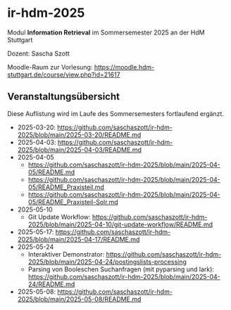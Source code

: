 # ir-hdm-2025
Modul **Information Retrieval** im Sommersemester 2025 an der HdM Stuttgart

Dozent: Sascha Szott

Moodle-Raum zur Vorlesung: https://moodle.hdm-stuttgart.de/course/view.php?id=21617

## Veranstaltungsübersicht

Diese Auflistung wird im Laufe des Sommersemesters fortlaufend ergänzt.

* 2025-03-20: https://github.com/saschaszott/ir-hdm-2025/blob/main/2025-03-20/README.md
* 2025-04-03: https://github.com/saschaszott/ir-hdm-2025/blob/main/2025-04-03/README.md
* 2025-04-05
  * https://github.com/saschaszott/ir-hdm-2025/blob/main/2025-04-05/README.md
  * https://github.com/saschaszott/ir-hdm-2025/blob/main/2025-04-05/README_Praxisteil.md
  * https://github.com/saschaszott/ir-hdm-2025/blob/main/2025-04-05/README_Praxisteil-Solr.md
* 2025-05-10
  * Git Update Workflow: https://github.com/saschaszott/ir-hdm-2025/blob/main/2025-04-10/git-update-workflow/README.md
* 2025-05-17: https://github.com/saschaszott/ir-hdm-2025/blob/main/2025-04-17/README.md
* 2025-05-24
  * Interaktiver Demonstrator: https://github.com/saschaszott/ir-hdm-2025/blob/main/2025-04-24/postingslists-processing
  * Parsing von Booleschen Suchanfragen (mit pyparsing und lark): https://github.com/saschaszott/ir-hdm-2025/blob/main/2025-04-24/README.md
* 2025-05-08: https://github.com/saschaszott/ir-hdm-2025/blob/main/2025-05-08/README.md

